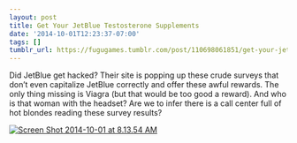 ```yaml
---
layout: post
title: Get Your JetBlue Testosterone Supplements
date: '2014-10-01T12:23:37-07:00'
tags: []
tumblr_url: https://fugugames.tumblr.com/post/110698061851/get-your-jetblue-testosterone-supplements
---
```

Did JetBlue get hacked? Their site is popping up these crude surveys that don’t even capitalize JetBlue correctly and offer these awful rewards. The only thing missing is Viagra (but that would be too good a reward). And who is that woman with the headset? Are we to infer there is a call center full of hot blondes reading these survey results?

[![Screen Shot 2014-10-01 at 8.13.54 AM](http://itshardtofondlepenguins.com/wp-content/uploads/2014/10/Screen-Shot-2014-10-01-at-8.13.54-AM.png)](http://itshardtofondlepenguins.com/wp-content/uploads/2014/10/Screen-Shot-2014-10-01-at-8.13.54-AM.png)


